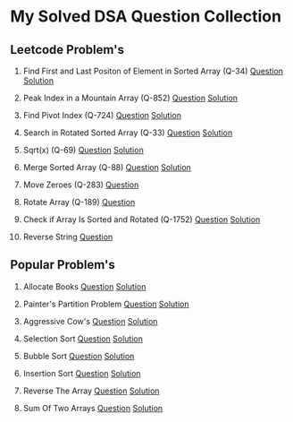 # My Solved DSA Question Collection

## Leetcode Problem's

1. Find First and Last Positon of Element in Sorted Array (Q-34) [Question](https://leetcode.com/problems/find-first-and-last-position-of-element-in-sorted-array/description/) [Solution](https://github.com/rishi10rana/Rishi_DSA/tree/main/LeetCode%20Problem's/Binary%20Search/34.%20Find%20First%20and%20Last%20Position%20of%20Element%20in%20Sorted%20Array)  

2. Peak Index in a Mountain Array (Q-852) [Question](https://leetcode.com/problems/peak-index-in-a-mountain-array/description/) [Solution](https://github.com/rishi10rana/Rishi_DSA/tree/main/LeetCode%20Problem's/Binary%20Search/852.%20Peak%20Index%20in%20a%20Mountain%20Array)  

3. Find Pivot Index (Q-724) [Question](https://leetcode.com/problems/find-pivot-index/description/) [Solution](https://github.com/rishi10rana/Rishi_DSA/tree/main/LeetCode%20Problem's/Array/724.%20Find%20Pivot%20Index)  

4. Search in Rotated Sorted Array (Q-33) [Question](https://leetcode.com/problems/search-in-rotated-sorted-array/description/) [Solution](https://github.com/rishi10rana/Rishi_DSA/tree/main/LeetCode%20Problem's/Binary%20Search/33.%20Search%20in%20Rotated%20Sorted%20Array)  

5. Sqrt(x) (Q-69) [Question](https://leetcode.com/problems/sqrtx/description/) [Solution](https://github.com/rishi10rana/Rishi_DSA/tree/main/LeetCode%20Problem's/Binary%20Search/69.%20Sqrt(x))  

6. Merge Sorted Array (Q-88) [Question](https://leetcode.com/problems/merge-sorted-array/) [Solution]()  

7. Move Zeroes (Q-283) [Question](https://leetcode.com/problems/move-zeroes/) []()  

8. Rotate Array (Q-189) [Question](https://leetcode.com/problems/rotate-array/description/) []()  

9. Check if Array Is Sorted and Rotated (Q-1752) [Question](https://leetcode.com/problems/check-if-array-is-sorted-and-rotated/description/) [Solution]()

10. Reverse String [Question](https://leetcode.com/problems/reverse-string/)

## Popular Problem's

1. Allocate Books [Question](https://www.naukri.com/code360/problems/allocate-books_1089560?source=youtube&campaign=love_babbar_codestudio2&utm_source=youtube&utm_medium=affiliate&utm_campaign=love_babbar_codestudio2&count=25&search=Allocate&sort_entity=order&sort_order=ASC&leftPanelTabValue=PROBLEM&customSource=studio_nav&page=1&attempt_status=NOT_ATTEMPTED)  [Solution](https://github.com/rishi10rana/Rishi_DSA/tree/main/Popular%20Problem's/Binary%20Search/Allocate%20Books)  

2. Painter's Partition Problem  [Question](https://www.naukri.com/code360/problems/painter's-partition-problem_1089557?source=youtube&campaign=love_babbar_codestudio2&utm_source=youtube&utm_medium=affiliate&utm_campaign=love_babbar_codestudio2&leftPanelTabValue=PROBLEM) [Solution](https://github.com/rishi10rana/Rishi_DSA/tree/main/Popular%20Problem's/Binary%20Search/Painter's%20Partition%20Problem)  

3. Aggressive Cow's [Question](https://www.naukri.com/code360/problems/aggressive-cows_1082559?interviewProblemRedirection=true&search=Aggress&attempt_status=COMPLETED) [Solution](https://github.com/rishi10rana/Rishi_DSA/tree/main/Popular%20Problem's/Binary%20Search/Aggressive%20Cows)  

4. Selection Sort [Question](https://www.naukri.com/code360/problems/selection-sort_981162?source=youtube&campaign=love_babbar_codestudio2&utm_source=youtube&utm_medium=affiliate&utm_campaign=love_babbar_codestudio2&leftPanelTabValue=PROBLEM) [Solution](https://github.com/rishi10rana/Rishi_DSA/tree/main/Popular%20Problem's/Selection%20Sort)  

5. Bubble Sort [Question](https://www.naukri.com/code360/problems/bubble-sort_980524?source=youtube&campaign=love_babbar_codestudio2&utm_source=youtube&utm_medium=affiliate&utm_campaign=love_babbar_codestudio2&leftPanelTabValue=PROBLEM) [Solution](https://github.com/rishi10rana/Rishi_DSA/tree/main/Popular%20Problem's/Bubble%20Sort)  

6. Insertion Sort [Question](https://www.naukri.com/code360/problems/insertion-sort_3155179?source=youtube&campaign=love_babbar_codestudio2&utm_source=youtube&utm_medium=affiliate&utm_campaign=love_babbar_codestudio2&leftPanelTabValue=PROBLEM) [Solution](https://github.com/rishi10rana/Rishi_DSA/tree/main/Popular%20Problem's/Insertion%20Sort)  

7. Reverse The Array [Question](https://www.naukri.com/code360/problems/reverse-the-array_1262298?utm_source=youtube&utm_medium=affiliate&utm_campaign=love_babbar_codestudio3&leftPanelTabValue=PROBLEM) [Solution]()  

8. Sum Of Two Arrays [Question](https://www.naukri.com/code360/problems/sum-of-two-arrays_893186?utm_source=youtube&utm_medium=affiliate&utm_campaign=love_babbar_4&leftPanelTabValue=PROBLEM) [Solution]()
